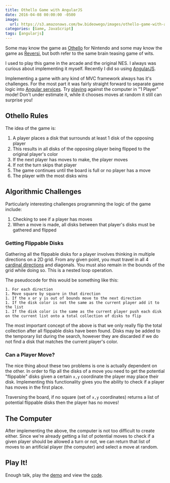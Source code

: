 ```yaml
---
title: Othello Game with AngularJS
date: 2016-04-08 00:00:00 -0500
image:
  url: https://s3.amazonaws.com/bw.bideowego/images/othello-game-with-angularjs.jpg
categories: [Game, JavaScript]
tags: [angularjs]
---
```


Some may know the game as [Othello](https://en.wikipedia.org/wiki/Othello_(video_game)) for Nintendo and some may know the game as [Reversi](https://en.wikipedia.org/wiki/Reversi), but both refer to the same brain teasing game of wits.

I used to play this game in the arcade and the original NES. I always was curious about implementing it myself. Recently I did so using [AngularJS](https://angularjs.org).

Implementing a game with any kind of MVC framework always has it's challenges. For the most part it was fairly straight forward to separate game logic into [Angular services](https://docs.angularjs.org/guide/services). Try [playing](http://bideowego-othello.surge.sh/) against the computer in "1 Player" mode! Don't under estimate it, while it chooses moves at random it still can surprise you!




## Othello Rules

The idea of the game is:

1. A player places a disk that surrounds at least 1 disk of the opposing player
1. This results in all disks of the opposing player being flipped to the original player's color
1. If the next player has moves to make, the player moves
1. If not the turn skips that player
1. The game continues until the board is full or no player has a move
1. The player with the most disks wins




## Algorithmic Challenges

Particularly interesting challenges programming the logic of the game include:

1. Checking to see if a player has moves
1. When a move is made, all disks between that player's disks must be gathered and flipped

### Getting Flippable Disks

Gathering all the flippable disks for a player involves thinking in multiple directions on a 2D grid. From any given point, you must travel in all 4 [cardinal directions](https://en.wikipedia.org/wiki/Cardinal_direction) and diagonals. You must also remain in the bounds of the grid while doing so. This is a nested loop operation.

The pseudocode for this would be something like this:

```
1. For each direction
1. Move square by square in that direction
1. If the x or y is out of bounds move to the next direction
1. If the disk color is not the same as the current player add it to the list
1. If the disk color is the same as the current player push each disk on the current list onto a total collection of disks to flip
```

The most important concept of the above is that we only really flip the total collection after all flippable disks have been found. Disks may be added to the temporary list during the search, however they are discarded if we do not find a disk that matches the current player's color.

### Can a Player Move?

The nice thing about these two problems is one is actually dependent on the other. In order to flip all the disks of a move you need to get the potential "flippable" disks given a certain `x,y` coordinate the player may place their disk. Implementing this functionality gives you the ability to check if a player has moves in the first place.

Traversing the board, if no square (set of `x,y` coordinates) returns a list of potential flippable disks then the player has no moves!




## The Computer

After implementing the above, the computer is not too difficult to create either. Since we're already getting a list of potential moves to check if a given player should be allowed a turn or not, we can return that list of moves to an artificial player (the computer) and select a move at random.



## Play It!

Enough talk, play the [demo](http://bideowego-othello.surge.sh/) and view the [code](https://github.com/BideoWego/othello).






